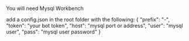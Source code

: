 You will need Mysql Workbench

add a config.json in the root folder with the following:
{
	"prefix": "-",
	"token": "your bot token",
	"host": "mysql port or address",
	"user": "mysql user",
	"pass": "mysql user password"
}
